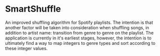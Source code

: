 # SmartShuffle
An improved shuffling algorithm for Spotify playlists. The intention is that another factor will be taken into consideration when shuffling songs, in addition to artist name: transition from genre to genre on the playlist. The application is currently in it's earliest stages, however, the intention is to ultimately find a way to map integers to genre types and sort according to these integer values.
